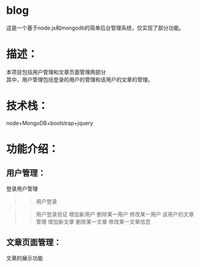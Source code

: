 # blog
这是一个基于node.js和mongodb的简单后台管理系统，仅实现了部分功能。

描述：
==
本项目包括用户管理和文章页面管理两部分<br>
其中，用户管理包括登录的用户的管理和该用户的文章的管理。

技术栈：
==
node+MongoDB+bootstrap+jquery

功能介绍：
==
用户管理：
-----
登录用户管理
>>用户登录

>>用户登录验证
>>增加新用户
>>删除某一用户
>>修改某一用户
该用户的文章管理
>>增加新文章
>>删除某一文章
>>修改某一文章信息

文章页面管理：
-----
文章的展示功能
